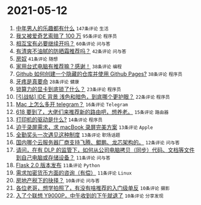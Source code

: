 # 2021-05-12

1. [中年男人的乐趣都有什么](https://www.v2ex.com/t/776398) `147条评论` `生活`
1. [我又被爱奇艺索赔了 100 万](https://www.v2ex.com/t/776461) `95条评论` `程序员`
1. [相互宝有必要继续开吗？](https://www.v2ex.com/t/776375) `60条评论` `问与答`
1. [有清爽不油腻的防晒霜推荐吗？](https://www.v2ex.com/t/776445) `42条评论` `问与答`
1. [房奴](https://www.v2ex.com/t/776467) `41条评论` `随想`
1. [家用台式电脑有推荐嘛？感谢！](https://www.v2ex.com/t/776369) `38条评论` `编程`
1. [Github 如何创建一个隐藏的仓库并使用 Github Pages?](https://www.v2ex.com/t/776373) `38条评论` `程序员`
1. [牙疼是真要命](https://www.v2ex.com/t/776511) `28条评论` `健康`
1. [锁算力的显卡到底锁了什么？](https://www.v2ex.com/t/776478) `23条评论` `程序员`
1. [[引战帖] IDE 背景 浅色和暗色，到底哪个更护眼？](https://www.v2ex.com/t/776441) `22条评论` `程序员`
1. [Mac 上怎么多开 telegram？](https://www.v2ex.com/t/776440) `16条评论` `Telegram`
1. [618 要到了，大佬们来推荐新的路由吧，想养老。](https://www.v2ex.com/t/776518) `15条评论` `路由器`
1. [打印机的驱动是什么?](https://www.v2ex.com/t/776548) `14条评论` `程序员`
1. [迫于录屏需求，求 macBook 录屏完美方案](https://www.v2ex.com/t/776477) `13条评论` `Apple`
1. [全勤奖头一次遇见这种制度](https://www.v2ex.com/t/776415) `13条评论` `职场话题`
1. [国内哪个云服务器厂商支持飞腾、鲲鹏、龙芯架构的。](https://www.v2ex.com/t/776447) `12条评论` `问与答`
1. [请问，在有 DLP 的监管下，如何从公司电脑拷贝（同步）代码、文档等文件到自己电脑或存储设备？](https://www.v2ex.com/t/776486) `11条评论` `问与答`
1. [Flask 2.0 版本发布](https://www.v2ex.com/t/776474) `11条评论` `Python`
1. [需求加密货币方面的咨询（有偿）](https://www.v2ex.com/t/776408) `11条评论` `Linux`
1. [房地产税下的抉择？](https://www.v2ex.com/t/776547) `10条评论` `问与答`
1. [各位老哥，想学拍照了，有没有啥推荐的入门级单反](https://www.v2ex.com/t/776526) `10条评论` `摄影`
1. [入了个联想 Y9000P，中午收到的下午就退了](https://www.v2ex.com/t/776491) `10条评论` `分享发现`
